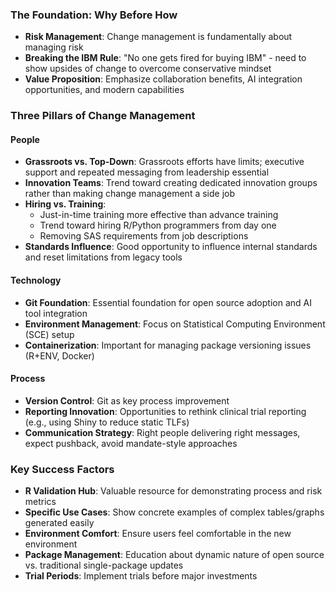 ### The Foundation: Why Before How
* **Risk Management**: Change management is fundamentally about managing risk
* **Breaking the IBM Rule**: "No one gets fired for buying IBM" - need to show upsides of change to overcome conservative mindset
* **Value Proposition**: Emphasize collaboration benefits, AI integration opportunities, and modern capabilities

### Three Pillars of Change Management

#### People
* **Grassroots vs. Top-Down**: Grassroots efforts have limits; executive support and repeated messaging from leadership essential
* **Innovation Teams**: Trend toward creating dedicated innovation groups rather than making change management a side job
* **Hiring vs. Training**: 
  - Just-in-time training more effective than advance training
  - Trend toward hiring R/Python programmers from day one
  - Removing SAS requirements from job descriptions
* **Standards Influence**: Good opportunity to influence internal standards and reset limitations from legacy tools

#### Technology
* **Git Foundation**: Essential foundation for open source adoption and AI tool integration
* **Environment Management**: Focus on Statistical Computing Environment (SCE) setup
* **Containerization**: Important for managing package versioning issues (R+ENV, Docker)

#### Process
* **Version Control**: Git as key process improvement
* **Reporting Innovation**: Opportunities to rethink clinical trial reporting (e.g., using Shiny to reduce static TLFs)
* **Communication Strategy**: Right people delivering right messages, expect pushback, avoid mandate-style approaches

### Key Success Factors
* **R Validation Hub**: Valuable resource for demonstrating process and risk metrics
* **Specific Use Cases**: Show concrete examples of complex tables/graphs generated easily
* **Environment Comfort**: Ensure users feel comfortable in the new environment
* **Package Management**: Education about dynamic nature of open source vs. traditional single-package updates
* **Trial Periods**: Implement trials before major investments
